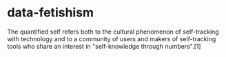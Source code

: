 # data-fetishism
The quantified self refers both to the cultural phenomenon of self-tracking with technology and to a community of users and makers of self-tracking tools who share an interest in "self-knowledge through numbers".[1]
